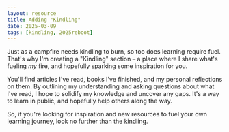 ```yaml
---
layout: resource
title: Adding "Kindling"
date: 2025-03-09
tags: [kindling, 2025reboot]
---
```


Just as a campfire needs kindling to burn, so too does learning require fuel.
That's why I'm creating a "Kindling" section – a place where I share what's
fueling _my_ fire, and hopefully sparking some inspiration for you.

You'll find articles I've read, books I've finished, and my personal reflections
on them. By outlining my understanding and asking questions about what I've
read, I hope to solidify my knowledge and uncover any gaps. It's a way to learn
in public, and hopefully help others along the way.

So, if you're looking for inspiration and new resources to fuel your own
learning journey, look no further than the kindling.
